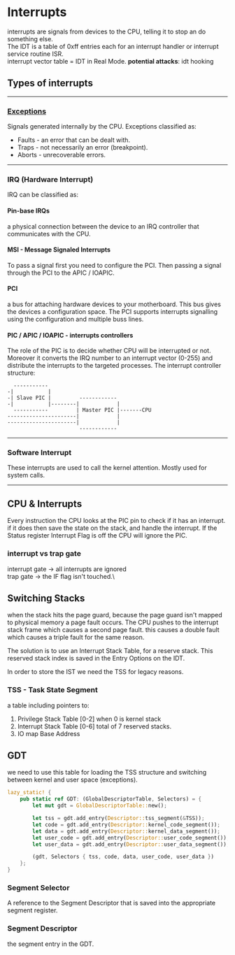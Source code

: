 # Interrupts

interrupts are signals from devices to the CPU, telling it to stop an do something else. \
The IDT is a table of 0xff entries each for an interrupt handler or interrupt service routine ISR.\
interrupt vector table = IDT in Real Mode.
**potential attacks**: idt hooking

## Types of interrupts

***

### [Exceptions](https://wiki.osdev.org/Exceptions)

Signals generated internally by the CPU.
Exceptions classified as:

- Faults - an error that can be dealt with.
- Traps - not necessarily an error (breakpoint).
- Aborts - unrecoverable errors.
  
***

### IRQ (Hardware Interrupt)

IRQ can be classified as:

#### Pin-base IRQs

a physical connection between the device to an IRQ controller that communicates with the CPU.

#### MSI - Message Signaled Interrupts

To pass a signal first you need to configure the PCI.
Then passing a signal through the PCI to the APIC / IOAPIC.

#### PCI

a bus for attaching hardware devices to your motherboard. This bus gives the devices a configuration space.
The PCI supports interrupts signalling using the configuration and multiple buss lines.

#### PIC / APIC / IOAPIC  - interrupts controllers

The role of the PIC is to decide whether CPU will be interrupted or not. Moreover it converts the IRQ number to an interrupt vector (0-255) and distribute the interrupts to the targeted processes.
The interrupt controller structure:

```Text
  -----------
-|           |
-| Slave PIC |         ------------
-|           |--------|            |
  -----------         | Master PIC |-------CPU
----------------------|            |
----------------------|            |
                       ------------
```

***

### Software Interrupt

These interrupts are used to call the kernel attention.
Mostly used for system calls.
***

## CPU & Interrupts

Every instruction the CPU looks at the PIC pin to check if it has an interrupt. if it does then save the state on the stack, and handle the interrupt. If the Status register Interrupt Flag is off the CPU will ignore the PIC.

### interrupt vs trap gate

interrupt gate -> all interrupts are ignored\
trap gate -> the IF flag isn't touched.\

## Switching Stacks

when the stack hits the page guard, because the page guard isn't mapped to physical memory a page fault occurs. The CPU pushes to the interrupt stack frame which causes a second page fault. this causes a double fault which causes a triple fault for the same reason.

The solution is to use an Interrupt Stack Table, for a reserve stack. This reserved stack index is saved in the Entry Options on the IDT.

In order to store the IST we need the TSS for legacy reasons.

### TSS - Task State Segment

a table including pointers to:

1. Privilege Stack Table [0-2] when 0 is kernel stack
2. Interrupt Stack Table [0-6] total of 7 reserved stacks.
3. IO map Base Address

## GDT

we need to use this table for loading the TSS structure and switching between kernel and user space (exceptions).

```Rust
lazy_static! {
    pub static ref GDT: (GlobalDescriptorTable, Selectors) = {
        let mut gdt = GlobalDescriptorTable::new();

        let tss = gdt.add_entry(Descriptor::tss_segment(&TSS));
        let code = gdt.add_entry(Descriptor::kernel_code_segment());
        let data = gdt.add_entry(Descriptor::kernel_data_segment());
        let user_code = gdt.add_entry(Descriptor::user_code_segment());
        let user_data = gdt.add_entry(Descriptor::user_data_segment());

        (gdt, Selectors { tss, code, data, user_code, user_data })
    };
}
```

### Segment Selector

A reference to the Segment Descriptor that is saved into the appropriate segment register.

### Segment Descriptor

the segment entry in the GDT.

